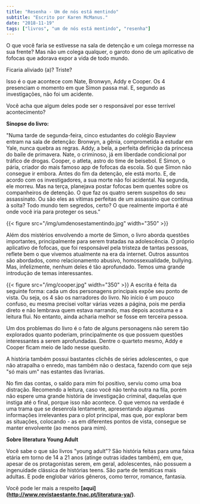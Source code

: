```yaml
---
title: "Resenha - Um de nós está mentindo"
subtitle: "Escrito por Karen McManus."
date: "2018-11-19"
tags: ["livros", "um de nós está mentindo", "resenha"]
---
```


O que você faria se estivesse na sala de detenção e um colega morresse na sua frente? Mas não um colega qualquer, o garoto dono de um aplicativo de fofocas que adorava expor a vida de todo mundo.

Ficaria aliviado (a)? Triste?

Isso é o que acontece com Nate, Bronwyn, Addy e Cooper. Os 4 presenciam o momento em que Simon passa mal. E, segundo as investigações, não foi um acidente.

Você acha que algum deles pode ser o responsável por esse terrível acontecimento?

**Sinopse do livro:**

"Numa tarde de segunda-feira, cinco estudantes do colégio Bayview entram na sala de detenção: Bronwyn, a gênia, comprometida a estudar em Yale, nunca quebra as regras. Addy, a bela, a perfeita definição da princesa do baile de primavera. Nate, o criminoso, já em liberdade condicional por tráfico de drogas. Cooper, o atleta, astro do time de beisebol. E Simon, o pária, criador do mais famoso app de fofocas da escola. Só que Simon não consegue ir embora. Antes do fim da detenção, ele está morto. E, de acordo com os investigadores, a sua morte não foi acidental. Na segunda, ele morreu. Mas na terça, planejava postar fofocas bem quentes sobre os companheiros de detenção. O que faz os quatro serem suspeitos do seu assassinato. Ou são eles as vítimas perfeitas de um assassino que continua à solta? Todo mundo tem segredos, certo? O que realmente importa é até onde você iria para proteger os seus."

{{< figure src="/img/umdenosestamentindo.jpg" width="350" >}}

Além dos mistérios envolvendo a morte de Simon, o livro aborda questões importantes, principalmente para serem tratadas na adolescência. O próprio aplicativo de fofocas, que foi responsável pela tristeza de tantas pessoas, reflete bem o que vivemos atualmente na era da internet. Outros assuntos são abordados, como relacionamento abusivo, homossexualidade, bullying. Mas, infelizmente, nenhum deles é tão aprofundado. Temos uma grande introdução de temas interessantes.

{{< figure src="/img/cooper.jpg" width="350" >}}
A escrita é feita da seguinte forma: cada um dos personagens principais expõe seu ponto de vista. Ou seja, os 4 são os narradores do livro. No início é um pouco confuso, eu mesma precisei voltar várias vezes a página, pois me perdia direto e não lembrava quem estava narrando, mas depois acostuma e a leitura flui.
No entanto, ainda acharia melhor se fosse em terceira pessoa.

Um dos problemas do livro é o fato de alguns personagens não serem tão explorados quanto poderiam, principalmente os que possuem questões interessantes a serem aprofundadas. Dentre o quarteto mesmo, Addy e Cooper ficam meio de lado nesse quesito.

A história também possui bastantes clichês de séries adolescentes, o que não atrapalha o enredo, mas também não o destaca, fazendo com que seja "só mais um" nas estantes das livrarias.

No fim das contas, o saldo para mim foi positivo, serviu como uma boa distração. Recomendo a leitura, caso você não tenha outra na fila, porém não espere uma grande história de investigação criminal, daquelas que instiga até o final, porque isso não acontece.
O que vemos na verdade é uma trama que se desenrola lentamente, apresentando algumas informações irrelevantes para o plot principal, mas que, por explorar bem as situações, colocando - as em diferentes pontos de vista, consegue se manter envolvente (ao menos para mim).

**Sobre literatura Young Adult**

Você sabe o que são livros "young adult"? São história feitas para uma faixa etária em torno de 14 a 21 anos (atinge outras idades também), em que, apesar de os protagonistas serem, em geral, adolescentes, não possuem a ingenuidade clássica de histórias teens. São parte de temáticas mais adultas. E pode englobar vários gêneros, como terror, romance, fantasia.

Você pode ler mais a respeito **[aqui] (http://www.revistaestante.fnac.pt/literatura-ya/)**.
